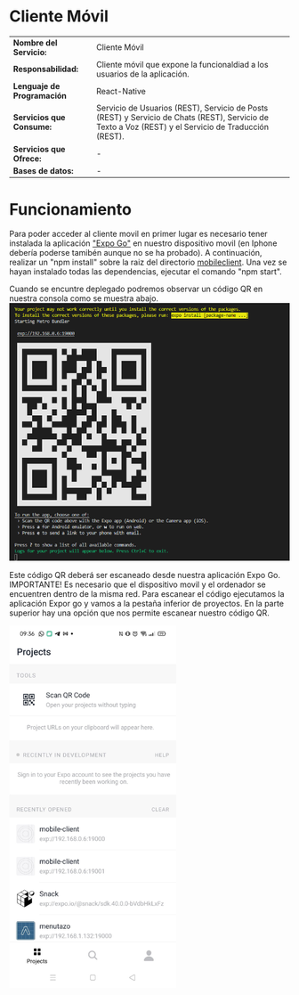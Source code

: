 # Cliente Móvil

|||
|-|-|
|**Nombre del Servicio:**|Cliente Móvil|
|**Responsabilidad:**|Cliente móvil que expone la funcionaldiad a los usuarios de la aplicación.|
|**Lenguaje de Programación**|React-Native|
|**Servicios que Consume:**|Servicio de Usuarios (REST), Servicio de Posts (REST) y Servicio de Chats (REST), Servicio de Texto a Voz (REST) y el Servicio de Traducción (REST).|
|**Servicios que Ofrece:**|-|
|**Bases de datos:**|-|

# Funcionamiento
Para poder acceder al cliente movil en primer lugar es necesario tener instalada la aplicación ["Expo Go"](https://play.google.com/store/apps/details?id=host.exp.exponent&hl=es&gl=US) en nuestro dispositivo movil (en Iphone debería poderse tamibén aunque no se ha probado). A continuación, realizar un "npm install" sobre la raiz del directorio [mobileclient](../src/mobileclient). Una vez se hayan instalado todas las dependencias, ejecutar el comando "npm start".

Cuando se encuntre deplegado podremos observar un código QR en nuestra consola como se muestra abajo.
![](imgs/npm-start.png )

Este código  QR deberá ser escaneado desde nuestra aplicación Expo Go. IMPORTANTE! Es necesario que el dispositivo movil y el ordenador se encuentren dentro de la misma red.
Para escanear el código ejecutamos la aplicación Expor go y vamos a la pestaña inferior de proyectos. En la parte superior hay una opción que nos permite escanear nuestro código QR.

<img src="imgs/expo.png" alt="drawing" width="300"/>
